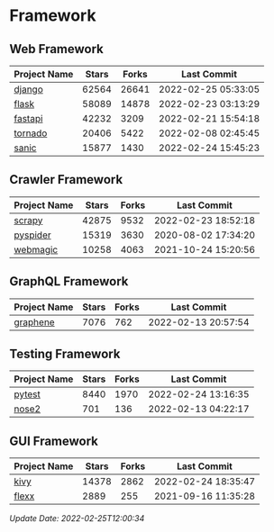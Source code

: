 # Framework

## Web Framework
| Project Name | Stars | Forks | Last Commit |
| ------------ | ----- | ----- | ----------- |
| [django](https://github.com/django/django) | 62564 | 26641 | 2022-02-25 05:33:05 |
| [flask](https://github.com/pallets/flask) | 58089 | 14878 | 2022-02-23 03:13:29 |
| [fastapi](https://github.com/tiangolo/fastapi) | 42232 | 3209 | 2022-02-21 15:54:18 |
| [tornado](https://github.com/tornadoweb/tornado) | 20406 | 5422 | 2022-02-08 02:45:45 |
| [sanic](https://github.com/sanic-org/sanic) | 15877 | 1430 | 2022-02-24 15:45:23 |

## Crawler Framework
| Project Name | Stars | Forks | Last Commit |
| ------------ | ----- | ----- | ----------- |
| [scrapy](https://github.com/scrapy/scrapy) | 42875 | 9532 | 2022-02-23 18:52:18 |
| [pyspider](https://github.com/binux/pyspider) | 15319 | 3630 | 2020-08-02 17:34:20 |
| [webmagic](https://github.com/code4craft/webmagic) | 10258 | 4063 | 2021-10-24 15:20:56 |

## GraphQL Framework
| Project Name | Stars | Forks | Last Commit |
| ------------ | ----- | ----- | ----------- |
| [graphene](https://github.com/graphql-python/graphene) | 7076 | 762 | 2022-02-13 20:57:54 |

## Testing Framework
| Project Name | Stars | Forks | Last Commit |
| ------------ | ----- | ----- | ----------- |
| [pytest](https://github.com/pytest-dev/pytest) | 8440 | 1970 | 2022-02-24 13:16:35 |
| [nose2](https://github.com/nose-devs/nose2) | 701 | 136 | 2022-02-13 04:22:17 |

## GUI Framework
| Project Name | Stars | Forks | Last Commit |
| ------------ | ----- | ----- | ----------- |
| [kivy](https://github.com/kivy/kivy) | 14378 | 2862 | 2022-02-24 18:35:47 |
| [flexx](https://github.com/flexxui/flexx) | 2889 | 255 | 2021-09-16 11:35:28 |

*Update Date: 2022-02-25T12:00:34*